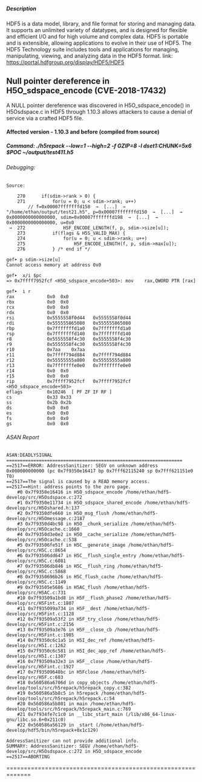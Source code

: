 ##### Description

HDF5 is a data model, library, and file format for storing and managing data. It supports an unlimited variety of datatypes, and is designed for flexible and efficient I/O and for high volume and complex data. HDF5 is portable and is extensible, allowing applications to evolve in their use of HDF5. The HDF5 Technology suite includes tools and applications for managing, manipulating, viewing, and analyzing data in the HDF5 format. link: https://portal.hdfgroup.org/display/HDF5/HDF5

## Null pointer dereference in H5O_sdspace_encode (CVE-2018-17432)

A NULL pointer dereference was discovered in H5O_sdspace_encode() in H5Osdspace.c in HDF5 through 1.10.3 allows attackers to cause a denial of service via a crafted HDF5 file. 

#### Affected version - 1.10.3 and before (compiled from source)

##### Command: ./h5repack --low=1 --high=2 -f GZIP=8 -l dset1:CHUNK=5x6 $POC ~/output/test411.h5

###### Debugging: 

```
Source: 

    270	     if(sdim->rank > 0) {
    271	         for(u = 0; u < sdim->rank; u++)
		// f=0x00007fffffffd158  →  [...]  →  "/home/ethan/output/test21.h5", p=0x00007fffffffd150  →  [...]  →  0x0000000000000000, sdim=0x00007fffffffd198  →  [...]  →  0x0000000000000000, u=0x0
 →  272	             H5F_ENCODE_LENGTH(f, p, sdim->size[u]);
    273	         if(flags & H5S_VALID_MAX) {
    274	             for(u = 0; u < sdim->rank; u++)
    275	                 H5F_ENCODE_LENGTH(f, p, sdim->max[u]);
    276	         } /* end if */

gef➤ p sdim->size[u]
Cannot access memory at address 0x0

gef➤  x/i $pc
=> 0x7ffff7952fcf <H5O_sdspace_encode+503>:	mov    rax,QWORD PTR [rax]

gef➤  i r
rax            0x0	0x0
rbx            0x0	0x0
rcx            0x0	0x0
rdx            0x0	0x0
rsi            0x5555558f0d44	0x5555558f0d44
rdi            0x555555865080	0x555555865080
rbp            0x7fffffffd1a0	0x7fffffffd1a0
rsp            0x7fffffffd140	0x7fffffffd140
r8             0x5555558f4c30	0x5555558f4c30
r9             0x5555558f4c30	0x5555558f4c30
r10            0x7aa	0x7aa
r11            0x7ffff794d884	0x7ffff794d884
r12            0x55555555a800	0x55555555a800
r13            0x7fffffffe0e0	0x7fffffffe0e0
r14            0x0	0x0
r15            0x0	0x0
rip            0x7ffff7952fcf	0x7ffff7952fcf <H5O_sdspace_encode+503>
eflags         0x10246	[ PF ZF IF RF ]
cs             0x33	0x33
ss             0x2b	0x2b
ds             0x0	0x0
es             0x0	0x0
fs             0x0	0x0
gs             0x0	0x0

```

###### ASAN Report

```
ASAN:DEADLYSIGNAL
=================================================================
==2517==ERROR: AddressSanitizer: SEGV on unknown address 0x000000000000 (pc 0x7f9350e16417 bp 0x7fff62115240 sp 0x7fff621151e0 T0)
==2517==The signal is caused by a READ memory access.
==2517==Hint: address points to the zero page.
    #0 0x7f9350e16416 in H5O_sdspace_encode /home/ethan/hdf5-develop/src/H5Osdspace.c:272
    #1 0x7f9350e11734 in H5O_sdspace_shared_encode /home/ethan/hdf5-develop/src/H5Oshared.h:137
    #2 0x7f9350dfe660 in H5O_msg_flush /home/ethan/hdf5-develop/src/H5Omessage.c:2187
    #3 0x7f9350d4bc98 in H5O__chunk_serialize /home/ethan/hdf5-develop/src/H5Ocache.c:1660
    #4 0x7f9350d3e0e2 in H5O__cache_serialize /home/ethan/hdf5-develop/src/H5Ocache.c:538
    #5 0x7f93506fe51f in H5C__generate_image /home/ethan/hdf5-develop/src/H5C.c:8654
    #6 0x7f93506dd647 in H5C__flush_single_entry /home/ethan/hdf5-develop/src/H5C.c:6081
    #7 0x7f93506db846 in H5C__flush_ring /home/ethan/hdf5-develop/src/H5C.c:5868
    #8 0x7f9350696b26 in H5C_flush_cache /home/ethan/hdf5-develop/src/H5C.c:1149
    #9 0x7f93505e5686 in H5AC_flush /home/ethan/hdf5-develop/src/H5AC.c:731
    #10 0x7f93509a1bd8 in H5F__flush_phase2 /home/ethan/hdf5-develop/src/H5Fint.c:1807
    #11 0x7f935099a734 in H5F__dest /home/ethan/hdf5-develop/src/H5Fint.c:1128
    #12 0x7f93509a53f2 in H5F_try_close /home/ethan/hdf5-develop/src/H5Fint.c:2156
    #13 0x7f93509a3e76 in H5F__close_cb /home/ethan/hdf5-develop/src/H5Fint.c:1985
    #14 0x7f9350c6c1a5 in H5I_dec_ref /home/ethan/hdf5-develop/src/H5I.c:1262
    #15 0x7f9350c6c581 in H5I_dec_app_ref /home/ethan/hdf5-develop/src/H5I.c:1307
    #16 0x7f93509a32e3 in H5F__close /home/ethan/hdf5-develop/src/H5Fint.c:1927
    #17 0x7f93509648bc in H5Fclose /home/ethan/hdf5-develop/src/H5F.c:683
    #18 0x560586a6706d in copy_objects /home/ethan/hdf5-develop/tools/src/h5repack/h5repack_copy.c:382
    #19 0x560586a5b8c5 in h5repack /home/ethan/hdf5-develop/tools/src/h5repack/h5repack.c:54
    #20 0x560586a5b801 in main /home/ethan/hdf5-develop/tools/src/h5repack/h5repack_main.c:769
    #21 0x7f934fe7c1c0 in __libc_start_main (/lib/x86_64-linux-gnu/libc.so.6+0x211c0)
    #22 0x560586a56129 in _start (/home/ethan/hdf5-develop/hdf5/bin/h5repack+0x1c129)

AddressSanitizer can not provide additional info.
SUMMARY: AddressSanitizer: SEGV /home/ethan/hdf5-develop/src/H5Osdspace.c:272 in H5O_sdspace_encode
==2517==ABORTING

```
=============================================================

